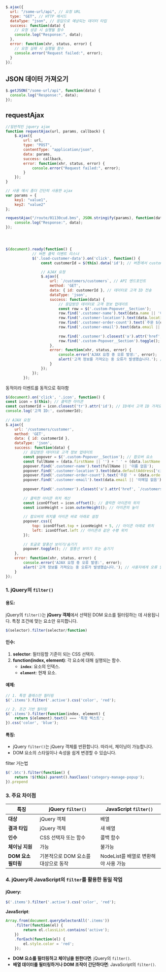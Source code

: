 
```javaScript
$.ajax({
  url: "/some-url/api", // 요청 URL
  type: "GET", // HTTP 메서드
  dataType: "json", // 응답으로 예상되는 데이터 타입
  success: function(data) {
    // 요청 성공 시 실행될 함수
    console.log("Response:", data);
  },
  error: function(xhr, status, error) {
    // 요청 실패 시 실행될 함수
    console.error("Request failed:", error);
  }
});

```


## JSON 데이터 가져오기

```javaScript
$.getJSON("/some-url/api", function(data) {
  console.log("Response:", data);
});

```


## requestAjax

```javaScript
//일반적인 jquery ajax
function requestAjax(url, params, callback) {
    $.ajax({
        url: url,
        type: "POST",
        contentType: "application/json",
        data: params,
        success: callback,
        error: function(xhr, status, error) {
            console.error("Request failed:", error);
        }
    });
}

// 사용 예시 좀더 간단히 사용한 ajax
var params = {
    key1: "value1",
    key2: "value2"
};

requestAjax("/route/01130cud.bms", JSON.stringify(params), function(data) {
    console.log("Response:", data);
});




$(document).ready(function() {
            // 버튼 클릭 이벤트 리스너
            $('.load-customer-data').on('click', function() {
                const customerId = $(this).data('id'); // 버튼에서 customer ID 가져오기

                // AJAX 요청
                $.ajax({  
				    url: `/customers/customers`, // API 엔드포인트  
				    method: 'GET',  
				    data: { id: customerId }, // 데이터로 고객 ID 전송  
				    dataType: 'json',  
				    success: function(data) {  
				        // 응답받은 데이터로 고객 정보 업데이트  
				        const row = $('.custom-Popover__Section');  
				        row.find('.customer-name').text(data.name || '이름 없음');  
				        row.find('.customer-location').text(data.location || '위치 없음');  
				        row.find('.customer-order-count').text(`주문 ${data.orderCount || 0}개`);  
				        row.find('.customer-email').text(data.email || '이메일 없음');  
				  
				        row.find('.customer').closest('a').attr('href', `/customers/${customerId}`); // href 속성 변경  
				        row.find('.custom-Popover__Section').toggle(); // 클릭 시 div를 보이거나 숨김  
				    },  
				    error: function(xhr, status, error) {  
				        console.error('AJAX 요청 중 오류 발생:', error);  
				        alert('고객 정보를 가져오는 중 오류가 발생했습니다.'); // 사용자에게 오류 알림  
				    }  
				});
            });
        });

```


동적이라 이벤트를 동적으로 줘야함
```js
$(document).on('click', '.icon', function() {  
const icon = $(this); // 클릭한 아이콘  
const customerId = icon.closest('tr').attr('id'); // ID에서 고객 ID 가져오기  
console.log('고객 ID:', customerId);  
  
// AJAX 요청  
$.ajax({  
    url: '/customers/customer',  
    method: 'GET',  
    data: { id: customerId },  
    dataType: 'json',  
    success: function(data) {  
        // 응답받은 데이터로 고객 정보 업데이트  
        const popover = $('.custom-Popover__Section'); // 팝오버 요소  
        const fullName = (data.firstName || '') + ' ' + (data.lastName || '');  // 이름이 없을 경우 공백 처리  
        popover.find('.customer-name').text(fullName || '이름 없음');  
        popover.find('.customer-location').text(data.defaultAddress['city'] || '위치 없음');  
        popover.find('.customer-order-count').text('주문 ' + (data.orderCount || 0) + '개');  
        popover.find('.customer-email').text(data.email || '이메일 없음');  
  
        popover.find('.customer').closest('a').attr('href', `/customers/customers/${customerId}`); // href 속성 변경  
  
        // 클릭한 아이콘 위치 계산  
        const iconOffset = icon.offset(); // 클릭한 아이콘의 위치  
        const iconHeight = icon.outerHeight(); // 아이콘의 높이  
  
        // 팝오버의 위치를 아이콘 바로 아래로 설정  
        popover.css({  
            top: iconOffset.top + iconHeight + 5, // 아이콘 아래로 위치  
            left: iconOffset.left // 아이콘과 같은 수평 위치  
        });  
  
        // 토글로 말풍선 보이기/숨기기  
        popover.toggle(); // 말풍선 보이기 또는 숨기기  
    },  
    error: function(xhr, status, error) {  
        console.error('AJAX 요청 중 오류 발생:', error);  
        alert('고객 정보를 가져오는 중 오류가 발생했습니다.'); // 사용자에게 오류 알림  
    }  
});
```



### **1. jQuery의 `filter()`**

#### **용도**:

jQuery의 `filter()`는 **jQuery 객체**에서 선택된 DOM 요소를 필터링하는 데 사용됩니다. 특정 조건에 맞는 요소만 유지합니다.

```js
$(selector).filter(selector/function)
```

#### **인수**:

1. **selector**: 필터링할 기준이 되는 CSS 선택자.
2. **function(index, element)**: 각 요소에 대해 실행되는 함수.
    - **`index`**: 요소의 인덱스.
    - **`element`**: 현재 요소.

#### **예제**:

```js
// 1. 특정 클래스만 필터링
$('.items').filter('.active').css('color', 'red');

// 2. 조건 기반 필터링
$('.items').filter(function(index, element) {
    return $(element).text() === '특정 텍스트';
}).css('color', 'blue');
```


#### **특징**:

- jQuery `filter()`는 jQuery 객체를 반환합니다. 따라서, 체이닝이 가능합니다.
- DOM 요소의 스타일이나 속성을 쉽게 변경할 수 있습니다.


filter 거는법
```js
$('.btc').filter(function() {  
    return !$(this).parent().hasClass('category-manage-popup');  
}).prepend
```



### **3. 주요 차이점**

|**특징**|**jQuery `filter()`**|**JavaScript `filter()`**|
|---|---|---|
|**대상**|jQuery 객체|배열|
|**결과 타입**|jQuery 객체|새 배열|
|**인수**|CSS 선택자 또는 함수|콜백 함수|
|**체이닝 지원**|가능|불가능|
|**DOM 요소 필터링**|기본적으로 DOM 요소를 대상으로 동작|NodeList를 배열로 변환해야 사용 가능|


### **4. jQuery와 JavaScript의 `filter`를 활용한 동일 작업**

#### **jQuery**:

```js
$('.items').filter('.active').css('color', 'red');
```


**JavaScript**:

```js
Array.from(document.querySelectorAll('.items'))
    .filter(function(el) {
        return el.classList.contains('active');
    })
    .forEach(function(el) {
        el.style.color = 'red';
    });
```


- **DOM 요소를 필터링하고 체이닝을 원한다면**: jQuery의 `filter()`.
- **배열 데이터를 필터링하거나 DOM 조작이 간단하다면**: JavaScript의 `filter()`.